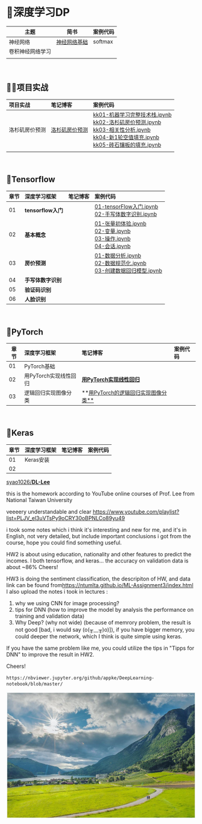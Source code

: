 # 🚀深度学习DP

| 主题 | 简书 | 案例代码 |
| ---- | ---- | ---- |
| 神经网络 | [神经网络基础](https://www.jianshu.com/p/8270625492c4)<br/> | softmax |
| 卷积神经网络学习 | <br/> |  |
|          |                                                              |  |

<br>

## 🚵‍♂️项目实战

项目实战| 笔记博客 | 案例代码 
:--|:--|:--
洛杉矶房价预测 | [洛杉矶房价预测](https://www.jianshu.com/p/9de54d5d70d5) |[kk01-机器学习完整技术栈.ipynb](https://nbviewer.jupyter.org/github/appke/DeepLearning-notebook/blob/master/ex01-房价预测/kk01-机器学习完整技术栈.ipynb)<br>[kk02-洛杉矶房价预测.ipynb](https://nbviewer.jupyter.org/github/appke/DeepLearning-notebook/blob/master/ex01-房价预测/kk02-洛杉矶房价预测.ipynb)<br/>[kk03-相关性分析.ipynb](https://nbviewer.jupyter.org/github/appke/DeepLearning-notebook/blob/master/ex01-房价预测/kk03-相关性分析.ipynb)<br/>[kk04-新1轮空值填充.ipynb](https://nbviewer.jupyter.org/github/appke/DeepLearning-notebook/blob/master/ex01-房价预测/kk04-新1轮空值填充.ipynb)<br/>[kk05-砖石镶板的填充.ipynb](https://nbviewer.jupyter.org/github/appke/DeepLearning-notebook/blob/master/ex01-房价预测/kk05-砖石镶板的填充.ipynb)<br/>
 |  |

<br>

## 👾Tensorflow

|章节| 深度学习框架   | 笔记博客 | 案例代码 |
|:--| :------------- | :------- | :------- |
|01| **tensorflow入门** |          | [01-tensorFlow入门.ipynb](https://nbviewer.jupyter.org/github/appke/DeepLearning-notebook/blob/master/tensorflow/ch01-tensorflow入门/01-tensorFlow入门.ipynb)<br>[02-手写体数字识别.ipynb](https://nbviewer.jupyter.org/github/appke/DeepLearning-notebook/blob/master/tensorflow/ch01-tensorflow入门/02-手写体数字识别.ipynb) |
|02| **基本概念** |          | [01-张量初体验.ipynb](https://nbviewer.jupyter.org/github/appke/DeepLearning-notebook/blob/master/tensorflow/ch02-基本概念/01-张量初体验.ipynb)<br>[02-变量.ipynb](https://nbviewer.jupyter.org/github/appke/DeepLearning-notebook/blob/master/tensorflow/ch02-基本概念/02-变量.ipynb)<br/>[03-操作.ipynb](https://nbviewer.jupyter.org/github/appke/DeepLearning-notebook/blob/master/tensorflow/ch02-基本概念/03-操作.ipynb)<br/>[04-会话.ipynb](https://nbviewer.jupyter.org/github/appke/DeepLearning-notebook/blob/master/tensorflow/ch02-基本概念/04-会话.ipynb) |
|03| **房价预测** |          | [01-数据分析.ipynb](https://nbviewer.jupyter.org/github/appke/DeepLearning-notebook/blob/master/tensorflow/ch03-房价预测/01-数据分析.ipynb)<br/>[02-数据规范化.ipynb](https://nbviewer.jupyter.org/github/appke/DeepLearning-notebook/blob/master/tensorflow/ch03-房价预测/02-数据规范化.ipynb)<br/>[03-创建数据回归模型.ipynb](https://nbviewer.jupyter.org/github/appke/DeepLearning-notebook/blob/master/tensorflow/ch03-房价预测/03-创建数据回归模型.ipynb)<br/> |
|04| **手写体数字识别** |  |  |
|05| **验证码识别** |  |  |
|06| **人脸识别** |  |  |
<br>

## 🎉PyTorch
|章节 | 深度学习框架 | 笔记博客 | 案例代码 |
|--- | :----------- | :------- | :------- |
|01| PyTorch基础 |          |          |
| 02 | 用PyTorch实现线性回归 | [**用PyTorch实现线性回归**]() |          |
| 03 | 逻辑回归实现图像分类 | **[用PyTorch的逻辑回归实现图像分类**]() |          |
<br>

## 🍭Keras

|章节 | 深度学习框架 | 笔记博客 | 案例代码 |
|--- | :----------- | :------- | :------- |
|01| Keras安装    |          |          |
| 02 |  |          |          |



[syao1026/**DL-Lee**](https://github.com/syao1026)

this is the homework according to YouTube online courses of Prof. Lee from National Taiwan University

veeeery understandable and clear <https://www.youtube.com/playlist?list=PLJV_el3uVTsPy9oCRY30oBPNLCo89yu49>

i took some notes which i think it's interesting and new for me, and it's in English, not very detailed, but include important conclusions i got from the course, hope you could find something useful.

HW2 is about using education, nationality and other features to predict the incomes. I both tensorflow, and keras... the accuracy on validation data is about ~86% Cheers!

HW3 is doing the sentiment classification, the descripiton of HW, and data link can be found from<https://ntumlta.github.io/ML-Assignment3/index.html> I also upload the notes i took in lectures :

1. why we using CNN for image processing?
2. tips for DNN (how to improve the model by analysis the performance on training and validation data)
3. Why Deep? (why not wide) (because of memrory problem, the result is not good [bad, i would say (o(╥﹏╥)o)]), if you have bigger memory, you could deeper the network, which I think is quite simple using keras.

If you have the same problem like me, you could utilize the tips in "Tipps for DNN" to improve the result in HW2.

Cheers!

```
https://nbviewer.jupyter.org/github/appke/DeepLearning-notebook/blob/master/
```



<p align='center'>
<img src='ch01-神经网络/images/surface.jpg'>
</p>



